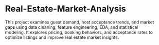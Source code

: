# Real-Estate-Market-Analysis
This project examines guest demand, host acceptance trends, and market gaps using data cleaning, feature engineering, EDA, and statistical modeling. It explores pricing, booking behaviors, and acceptance rates to optimize listings and improve real estate market insights. 
